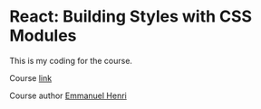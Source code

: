 # React: Building Styles with CSS Modules

This is my coding for the course.

Course [link](https://www.linkedin.com/learning/react-building-styles-with-css-modules-922267)

Course author [Emmanuel Henri](https://www.linkedin.com/learning/instructors/emmanuel-henri)